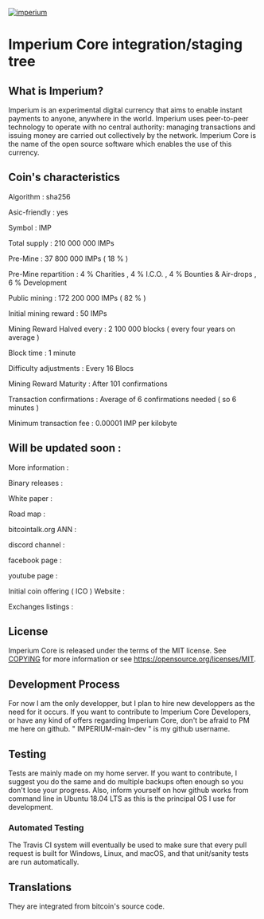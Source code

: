 <a href="https://ibb.co/ca1ALq"><img src="https://preview.ibb.co/hz6c0q/imperium.png" alt="imperium" border="0"></a>



Imperium Core integration/staging tree
=====================================



What is Imperium?
----------------

Imperium is an experimental digital currency that aims to enable instant payments to
anyone, anywhere in the world. Imperium uses peer-to-peer technology to operate
with no central authority: managing transactions and issuing money are carried
out collectively by the network. Imperium Core is the name of the open source
software which enables the use of this currency.



Coin's characteristics
----------------------

Algorithm : sha256

Asic-friendly : yes

Symbol : IMP

Total supply : 210 000 000 IMPs

Pre-Mine : 37 800 000 IMPs ( 18 % )

Pre-Mine repartition : 4 % Charities , 4 % I.C.O. , 4 % Bounties & Air-drops , 6 % Development

Public mining : 172 200 000 IMPs ( 82 % )

Initial mining reward : 50 IMPs

Mining Reward Halved every : 2 100 000 blocks ( every four years on average )

Block time : 1 minute

Difficulty adjustments : Every 16 Blocs

Mining Reward Maturity : After 101 confirmations

Transaction confirmations : Average of 6 confirmations needed ( so 6 minutes )

Minimum transaction fee : 0.00001 IMP per kilobyte



Will be updated soon :
--------------------

More information :

Binary releases :

White paper :

Road map :

bitcointalk.org ANN :

discord channel :

facebook page :

youtube page :

Initial coin offering ( ICO ) Website : 

Exchanges listings :





License
-------

Imperium Core is released under the terms of the MIT license. See [COPYING](COPYING) for more
information or see https://opensource.org/licenses/MIT.

Development Process
-------------------

For now I am the only developper, but I plan to hire new developpers as the need for it occurs. 
If you want to contribute to Imperium Core Developers, or have any kind of offers regarding Imperium Core, don't be afraid to PM me here on github.  " IMPERIUM-main-dev " is my github username.


Testing
-------

Tests are mainly made on my home server. If you want to contribute, I suggest you do the same and do multiple backups often enough so you don't lose your progress. Also, inform yourself on how github works from command line in Ubuntu 18.04 LTS as this is the principal OS I use for development.



### Automated Testing

The Travis CI system will eventually be used to make sure that every pull request is built for Windows, Linux, and macOS, and that unit/sanity tests are run automatically. 


Translations
------------

They are integrated from bitcoin's source code.
